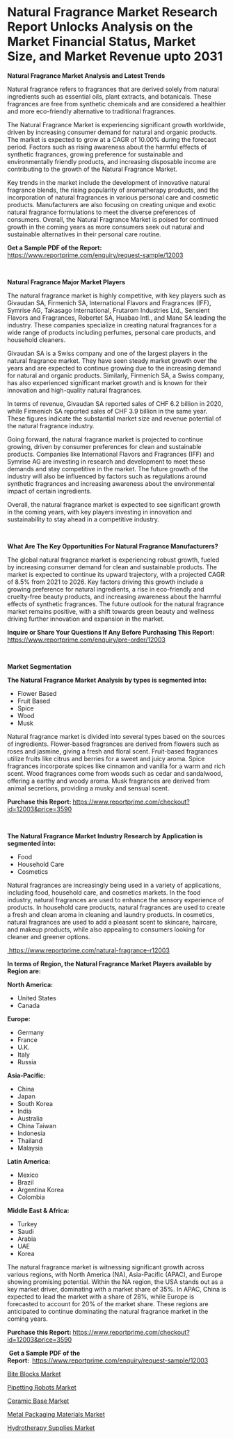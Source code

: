 <p><h1>Natural Fragrance Market Research Report Unlocks Analysis on the Market Financial Status, Market Size, and Market Revenue upto 2031</h1></p><p><strong>Natural Fragrance Market Analysis and Latest Trends</strong></p>
<p><p>Natural fragrance refers to fragrances that are derived solely from natural ingredients such as essential oils, plant extracts, and botanicals. These fragrances are free from synthetic chemicals and are considered a healthier and more eco-friendly alternative to traditional fragrances.</p><p>The Natural Fragrance Market is experiencing significant growth worldwide, driven by increasing consumer demand for natural and organic products. The market is expected to grow at a CAGR of 10.00% during the forecast period. Factors such as rising awareness about the harmful effects of synthetic fragrances, growing preference for sustainable and environmentally friendly products, and increasing disposable income are contributing to the growth of the Natural Fragrance Market.</p><p>Key trends in the market include the development of innovative natural fragrance blends, the rising popularity of aromatherapy products, and the incorporation of natural fragrances in various personal care and cosmetic products. Manufacturers are also focusing on creating unique and exotic natural fragrance formulations to meet the diverse preferences of consumers. Overall, the Natural Fragrance Market is poised for continued growth in the coming years as more consumers seek out natural and sustainable alternatives in their personal care routine.</p></p>
<p><strong>Get a Sample PDF of the Report:&nbsp;</strong> <a href="https://www.reportprime.com/enquiry/request-sample/12003">https://www.reportprime.com/enquiry/request-sample/12003</a></p>
<p>&nbsp;</p>
<p><strong>Natural Fragrance Major Market Players</strong></p>
<p><p>The natural fragrance market is highly competitive, with key players such as Givaudan SA, Firmenich SA, International Flavors and Fragrances (IFF), Symrise AG, Takasago International, Frutarom Industries Ltd., Sensient Flavors and Fragrances, Robertet SA, Huabao Intl., and Mane SA leading the industry. These companies specialize in creating natural fragrances for a wide range of products including perfumes, personal care products, and household cleaners.</p><p>Givaudan SA is a Swiss company and one of the largest players in the natural fragrance market. They have seen steady market growth over the years and are expected to continue growing due to the increasing demand for natural and organic products. Similarly, Firmenich SA, a Swiss company, has also experienced significant market growth and is known for their innovation and high-quality natural fragrances.</p><p>In terms of revenue, Givaudan SA reported sales of CHF 6.2 billion in 2020, while Firmenich SA reported sales of CHF 3.9 billion in the same year. These figures indicate the substantial market size and revenue potential of the natural fragrance industry.</p><p>Going forward, the natural fragrance market is projected to continue growing, driven by consumer preferences for clean and sustainable products. Companies like International Flavors and Fragrances (IFF) and Symrise AG are investing in research and development to meet these demands and stay competitive in the market. The future growth of the industry will also be influenced by factors such as regulations around synthetic fragrances and increasing awareness about the environmental impact of certain ingredients.</p><p>Overall, the natural fragrance market is expected to see significant growth in the coming years, with key players investing in innovation and sustainability to stay ahead in a competitive industry.</p></p>
<p>&nbsp;</p>
<p><strong>What Are The Key Opportunities For Natural Fragrance Manufacturers?</strong></p>
<p><p>The global natural fragrance market is experiencing robust growth, fueled by increasing consumer demand for clean and sustainable products. The market is expected to continue its upward trajectory, with a projected CAGR of 8.5% from 2021 to 2026. Key factors driving this growth include a growing preference for natural ingredients, a rise in eco-friendly and cruelty-free beauty products, and increasing awareness about the harmful effects of synthetic fragrances. The future outlook for the natural fragrance market remains positive, with a shift towards green beauty and wellness driving further innovation and expansion in the market.</p></p>
<p><strong>Inquire or Share Your Questions If Any Before Purchasing This Report:</strong> <a href="https://www.reportprime.com/enquiry/pre-order/12003">https://www.reportprime.com/enquiry/pre-order/12003</a></p>
<p>&nbsp;</p>
<p><strong>Market Segmentation</strong></p>
<p><strong>The Natural Fragrance Market Analysis by types is segmented into:</strong></p>
<p><ul><li>Flower Based</li><li>Fruit Based</li><li>Spice</li><li>Wood</li><li>Musk</li></ul></p>
<p><p>Natural fragrance market is divided into several types based on the sources of ingredients. Flower-based fragrances are derived from flowers such as roses and jasmine, giving a fresh and floral scent. Fruit-based fragrances utilize fruits like citrus and berries for a sweet and juicy aroma. Spice fragrances incorporate spices like cinnamon and vanilla for a warm and rich scent. Wood fragrances come from woods such as cedar and sandalwood, offering a earthy and woody aroma. Musk fragrances are derived from animal secretions, providing a musky and sensual scent.</p></p>
<p><strong>Purchase this Report:&nbsp;</strong><a href="https://www.reportprime.com/checkout?id=12003&price=3590">https://www.reportprime.com/checkout?id=12003&price=3590</a></p>
<p>&nbsp;</p>
<p><strong>The Natural Fragrance Market Industry Research by Application is segmented into:</strong></p>
<p><ul><li>Food</li><li>Household Care</li><li>Cosmetics</li></ul></p>
<p><p>Natural fragrances are increasingly being used in a variety of applications, including food, household care, and cosmetics markets. In the food industry, natural fragrances are used to enhance the sensory experience of products. In household care products, natural fragrances are used to create a fresh and clean aroma in cleaning and laundry products. In cosmetics, natural fragrances are used to add a pleasant scent to skincare, haircare, and makeup products, while also appealing to consumers looking for cleaner and greener options.</p></p>
<p><a href="https://www.reportprime.com/natural-fragrance-r12003">&nbsp;https://www.reportprime.com/natural-fragrance-r12003</a></p>
<p><strong>In terms of Region, the Natural Fragrance Market Players available by Region are:</strong></p>
<p>
    <p> <strong> North America: </strong>
        <ul>
            <li>United States</li>
            <li>Canada</li>
        </ul>
        </p> 
    <p> <strong> Europe: </strong>
        <ul>
            <li>Germany</li>
            <li>France</li>
            <li>U.K.</li>
            <li>Italy</li>
            <li>Russia</li>
        </ul>
        </p> 
    <p> <strong> Asia-Pacific: </strong>
        <ul>
            <li>China</li>
            <li>Japan</li>
            <li>South Korea</li>
            <li>India</li>
            <li>Australia</li>
            <li>China Taiwan</li>
            <li>Indonesia</li>
            <li>Thailand</li>
            <li>Malaysia</li>
        </ul>
        </p> 
    <p> <strong> Latin America: </strong>
        <ul>
            <li>Mexico</li>
            <li>Brazil</li>
            <li>Argentina Korea</li>
            <li>Colombia</li>
        </ul>
        </p> 
    <p> <strong> Middle East & Africa: </strong>
        <ul>
            <li>Turkey</li>
            <li>Saudi</li>
            <li>Arabia</li>
            <li>UAE</li>
            <li>Korea</li>
        </ul>
    </p>
    </p>
<p><p>The natural fragrance market is witnessing significant growth across various regions, with North America (NA), Asia-Pacific (APAC), and Europe showing promising potential. Within the NA region, the USA stands out as a key market driver, dominating with a market share of 35%. In APAC, China is expected to lead the market with a share of 28%, while Europe is forecasted to account for 20% of the market share. These regions are anticipated to continue dominating the natural fragrance market in the coming years.</p></p>
<p><strong>Purchase this Report: </strong><a href="https://www.reportprime.com/checkout?id=12003&price=3590">https://www.reportprime.com/checkout?id=12003&price=3590</a></p>
<p>&nbsp;<strong>Get a Sample PDF of the Report:&nbsp;&nbsp;</strong><a href="https://www.reportprime.com/enquiry/request-sample/12003">https://www.reportprime.com/enquiry/request-sample/12003</a></p>
<p><strong></strong></p>
<p><p><a href="https://medium.com/@amelia.martin5698/bite-blocks-market-share-market-analysis-growth-trends-forecasts-for-period-from-2024-c79a4f5abbb9">Bite Blocks Market</a></p><p><a href="https://medium.com/@emma.white454357/emerging-trends-in-pipetting-robots-market-global-outlook-and-future-prospects-from-2024-2031-36aece4c419c">Pipetting Robots Market</a></p><p><a href="https://github.com/seamusocallaghan/Market-Research-Report-List-1/blob/main/ceramic-base-market.md">Ceramic Base Market</a></p><p><a href="https://github.com/graysonwolfe1913/Market-Research-Report-List-1/blob/main/metal-packaging-materials-market.md">Metal Packaging Materials Market</a></p><p><a href="https://medium.com/@stephen.russell7684/global-hydrotherapy-supplies-market-analysis-trends-forecasts-and-growth-opportunities-2024-f37a477572d4">Hydrotherapy Supplies Market</a></p></p>